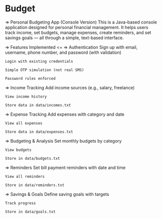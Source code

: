 # Budget
=> Personal Budgeting App (Console Version)
    This is a Java-based console application designed for personal financial management. It helps users track income, set budgets, manage expenses, create reminders, and set savings goals — all through a simple, text-based interface.

=> Features Implemented <=
=> Authentication
    Sign up with email, username, phone number, and password (with validation)

    Login with existing credentials

    Simple OTP simulation (not real SMS)

    Password rules enforced

=> Income Tracking
    Add income sources (e.g., salary, freelance)

    View income history

    Store data in data/incomes.txt

=> Expense Tracking
    Add expenses with category and date

    View all expenses

    Store data in data/expenses.txt

=> Budgeting & Analysis
    Set monthly budgets by category

    View budgets

    Store in data/budgets.txt

=> Reminders
    Set bill payment reminders with date and time

    View all reminders

    Store in data/reminders.txt

=> Savings & Goals
    Define saving goals with targets

    Track progress

    Store in data/goals.txt